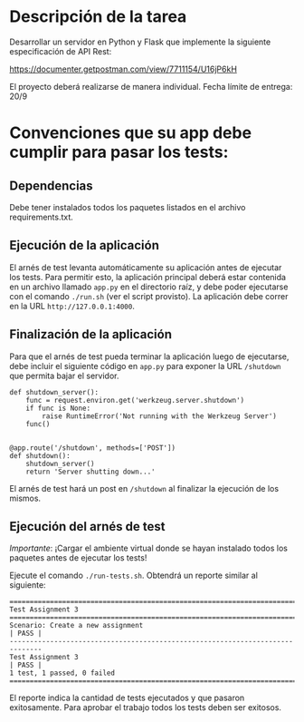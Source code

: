 # Descripción de la tarea

Desarrollar un servidor en Python y Flask que implemente la siguiente especificación de API Rest:

https://documenter.getpostman.com/view/7711154/U16jP6kH

El proyecto deberá realizarse de manera individual. Fecha límite de entrega: 20/9

# Convenciones que su app debe cumplir para pasar los tests:

## Dependencias 

Debe tener instalados todos los paquetes listados en el archivo requirements.txt.

## Ejecución de la aplicación

El arnés de test levanta automáticamente su aplicación antes de ejecutar los tests. Para permitir esto, la aplicación principal deberá estar contenida en un archivo llamado `app.py` en el directorio raíz, y debe poder ejecutarse con el comando `./run.sh` (ver el script provisto). La aplicación debe correr en la URL `http://127.0.0.1:4000`.

## Finalización de la aplicación

Para que el arnés de test pueda terminar la aplicación luego de ejecutarse, debe incluir el siguiente código en `app.py` para exponer la URL `/shutdown` que permita bajar el servidor.

```
def shutdown_server():
    func = request.environ.get('werkzeug.server.shutdown')
    if func is None:
        raise RuntimeError('Not running with the Werkzeug Server')
    func()


@app.route('/shutdown', methods=['POST'])
def shutdown():
    shutdown_server()
    return 'Server shutting down...'
```

El arnés de test hará un post en `/shutdown` al finalizar la ejecución de los mismos.

## Ejecución del arnés de test

*Importante*: ¡Cargar el ambiente virtual donde se hayan instalado todos los paquetes antes de ejecutar los tests!

Ejecute el comando `./run-tests.sh`. Obtendrá un reporte similar al siguiente:

```
==============================================================================
Test Assignment 3                                                             
==============================================================================
Scenario: Create a new assignment                                     | PASS |
------------------------------------------------------------------------------
Test Assignment 3                                                     | PASS |
1 test, 1 passed, 0 failed
==============================================================================
```

El reporte indica la cantidad de tests ejecutados y que pasaron exitosamente. Para aprobar el trabajo todos los tests deben ser exitosos.
